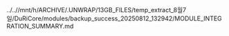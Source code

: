 ../..//mnt/h/ARCHIVE/.UNWRAP/13GB_FILES/temp_extract_8월7일/DuRiCore/modules/backup_success_20250812_132942/MODULE_INTEGRATION_SUMMARY.md